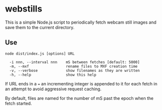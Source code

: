 # webstills

This is a simple Node.js script to periodically fetch
webcam still images and save them to the current directory.

## Use

```
node dist/index.js [options] URL

  -i nnn, --interval nnn    mS between fetches [default: 5000]
  -m, --mxf                 rename files to MXF creation time
  -v, --verbose             show filenames as they are written
  -h, --help                show this help
```

If URL ends in a `=` an incrementing integer is appended
to it for each fetch in an attempt to avoid aggressive
request caching.

By default, files are named for the number of mS past the
epoch when the fetch started.
